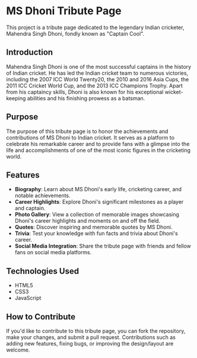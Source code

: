 # MS Dhoni Tribute Page

This project is a tribute page dedicated to the legendary Indian cricketer, Mahendra Singh Dhoni, fondly known as "Captain Cool". 

## Introduction

Mahendra Singh Dhoni is one of the most successful captains in the history of Indian cricket. He has led the Indian cricket team to numerous victories, including the 2007 ICC World Twenty20, the 2010 and 2016 Asia Cups, the 2011 ICC Cricket World Cup, and the 2013 ICC Champions Trophy. Apart from his captaincy skills, Dhoni is also known for his exceptional wicket-keeping abilities and his finishing prowess as a batsman.

## Purpose

The purpose of this tribute page is to honor the achievements and contributions of MS Dhoni to Indian cricket. It serves as a platform to celebrate his remarkable career and to provide fans with a glimpse into the life and accomplishments of one of the most iconic figures in the cricketing world.

## Features

- **Biography**: Learn about MS Dhoni's early life, cricketing career, and notable achievements.
- **Career Highlights**: Explore Dhoni's significant milestones as a player and captain.
- **Photo Gallery**: View a collection of memorable images showcasing Dhoni's career highlights and moments on and off the field.
- **Quotes**: Discover inspiring and memorable quotes by MS Dhoni.
- **Trivia**: Test your knowledge with fun facts and trivia about Dhoni's career.
- **Social Media Integration**: Share the tribute page with friends and fellow fans on social media platforms.

## Technologies Used

- HTML5
- CSS3
- JavaScript

## How to Contribute

If you'd like to contribute to this tribute page, you can fork the repository, make your changes, and submit a pull request. Contributions such as adding new features, fixing bugs, or improving the design/layout are welcome.

